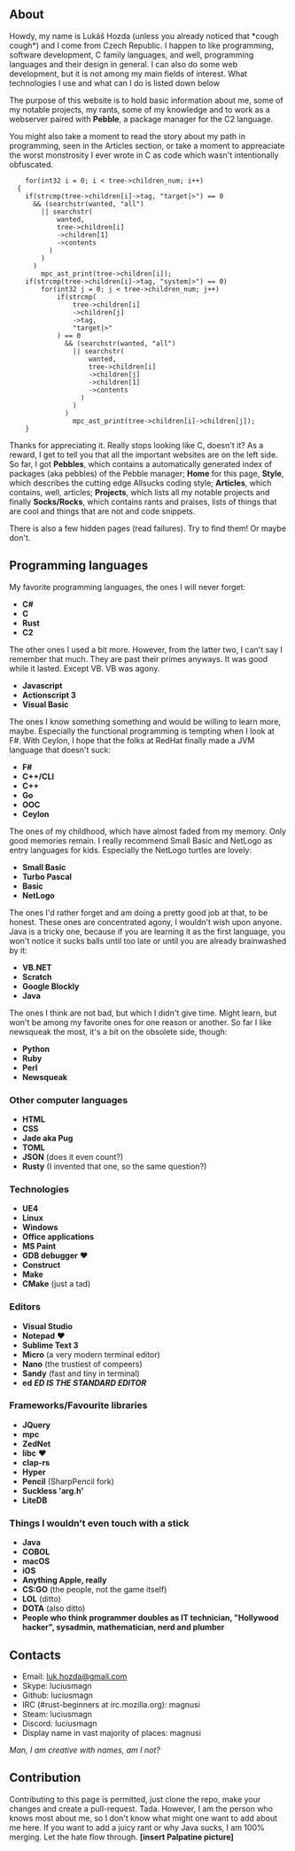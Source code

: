 ## About
Howdy, my name is Lukáš Hozda (unless you already noticed that \*cough cough\*)
and I come from Czech Republic. I happen to like programming, software development,
C family languages, and well, programming languages and their design in general.
I can also do some web development, but it is not among my main fields of interest.
What technologies I use and what can I do is listed down below

The purpose of this website is to hold basic information
about me, some of my notable projects, my rants, some of my knowledge
and to work as a webserver paired with __Pebble__, a package manager for
the C2 language.

You might also take a moment to read the
story about my path in programming, seen in the Articles section,
or take a moment to appreaciate the worst monstrosity I ever wrote in C
as code which wasn't intentionally obfuscated.

```
	for(int32 i = 0; i < tree->children_num; i++)
  {
    if(strcmp(tree->children[i]->tag, "target|>") == 0
      && (searchstr(wanted, "all") 
        || searchstr(
            wanted,
            tree->children[i]
            ->children[1]
            ->contents
          )
        )
      )
        mpc_ast_print(tree->children[i]);
    if(strcmp(tree->children[i]->tag, "system|>") == 0)
        for(int32 j = 0; j < tree->children_num; j++)
            if(strcmp(
            	tree->children[i]
            	->children[j]
            	->tag,
            	"target|>"
            ) == 0
              && (searchstr(wanted, "all") 
                || searchstr(
                    wanted,
                    tree->children[i]
                    ->children[j]
                    ->children[1]
                    ->contents
                  )
                )
              )
                mpc_ast_print(tree->children[i]->children[j]);
	}
```

Thanks for appreciating it. Really stops looking like C, doesn't it?
As a reward, I get to tell you that all the important websites
are on the left side. So far, I got __Pebbles__, which contains 
a automatically generated index of packages (aka pebbles) of the 
Pebble manager; __Home__ for this page, __Style__, which
describes the cutting edge Allsucks coding style; __Articles__, which
contains, well, articles; __Projects__, which lists all my notable
projects and finally __Socks/Rocks__, which contains rants and praises,
lists of things that are cool and things that are not
and code snippets.

There is also a few hidden pages (read failures). Try to find them!
Or maybe don't.

## Programming languages
My favorite programming languages, the ones I will never forget:
* __C#__
* __C__
* __Rust__
* __C2__

The other ones I used a bit more. However, from the latter two, I can't say
I remember that much. They are past their primes anyways. It was good while it lasted.
Except VB. VB was agony.
* __Javascript__
* __Actionscript 3__
* __Visual Basic__

The ones I know something something and would be willing to learn more, maybe.
Especially the functional programming is tempting when I look at F#. With Ceylon,
I hope that the folks at RedHat finally made a JVM language that doesn't suck:
* __F#__
* __C++/CLI__
* __C++__
* __Go__
* __OOC__
* __Ceylon__

The ones of my childhood, which have almost faded from my memory. Only good memories
remain. I really recommend Small Basic and NetLogo as entry languages for kids. Especially
the NetLogo turtles are lovely:
* __Small Basic__
* __Turbo Pascal__
* __Basic__
* __NetLogo__

The ones I'd rather forget and am doing a pretty good job at that, to be honest. These
ones are concentrated agony, I wouldn't wish upon anyone. Java is a tricky one,
because if you are learning it as the first language, you won't notice it sucks balls
until too late or until you are already brainwashed by it:
* __VB.NET__
* __Scratch__
* __Google Blockly__
* __Java__

The ones I think are not bad, but which I didn't give time. Might learn, but won't
be among my favorite ones for one reason or another. So far I like newsqueak the most,
it's a bit on the obsolete side, though:
* __Python__
* __Ruby__
* __Perl__
* __Newsqueak__

### Other computer languages
* __HTML__
* __CSS__
* __Jade aka Pug__
* __TOML__
* __JSON__ (does it even count?)
* __Rusty__ (I invented that one, so the same question?)

### Technologies
* __UE4__
* __Linux__
* __Windows__
* __Office applications__
* __MS Paint__
* __GDB debugger__ ♥
* __Construct__
* __Make__
* __CMake__ (just a tad)

### Editors
* __Visual Studio__
* __Notepad__ ♥
* __Sublime Text 3__
* __Micro__ (a very modern terminal editor)
* __Nano__ (the trustiest of compeers)
* __Sandy__ (fast and tiny in terminal)
* __ed__ ___ED IS THE STANDARD EDITOR___

### Frameworks/Favourite libraries
* __JQuery__
* __mpc__
* __ZedNet__
* __libc__ ♥
* __clap-rs__
* __Hyper__
* __Pencil__ (SharpPencil fork)
* __Suckless 'arg.h'__
* __LiteDB__

### Things I wouldn't even touch with a stick
* __Java__
* __COBOL__
* __macOS__
* __iOS__
* __Anything Apple, really__
* __CS:GO__ (the people, not the game itself)
* __LOL__ (ditto)
* __DOTA__ (also ditto)
* __People who think programmer doubles as IT technician,
  "Hollywood hacker", sysadmin, mathematician, nerd and plumber__

## Contacts
* Email: luk.hozda@gmail.com
* Skype: luciusmagn
* Github: luciusmagn
* IRC (#rust-beginners at irc.mozilla.org): magnusi
* Steam: luciusmagn
* Discord: luciusmagn
* Display name in vast majority of places: magnusi

*Man, I am creative with names, am I not?*

## Contribution
Contributing to this page is permitted, just clone
the repo, make your changes and create a pull-request.
Tada. However, I am the person who knows most about
me, so I don't know what might one want to add about
me here. If you want to add a juicy rant or why Java
sucks, I am 100% merging. Let the hate flow through.
__[insert Palpatine picture]__
